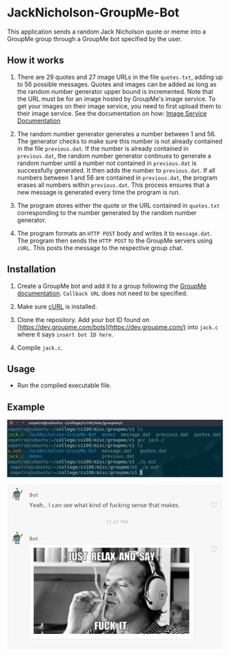 JackNicholson-GroupMe-Bot
=========================

This application sends a random Jack Nicholson quote or meme into a GroupMe group through a GroupMe bot specified by the user.

How it works
------------

1. There are 29 quotes and 27 image URLs in the file `quotes.txt`, adding up to 56 possible messages. Quotes and images can be added as long as the random number generator upper bound is incremented. Note that the URL must be for an image hosted by GroupMe's image service. To get your images on their image service, you need to first upload them to their image service. See the documentation on how: [Image Service Documentation](https://dev.groupme.com/docs/image_service)

2. The random number generator generates a number between 1 and 56. The generator checks to make sure this number is not already contained in the file `previous.dat`. If the number is already contained in `previous.dat`, the random number generator continues to generate a random number until a number not contained in `previous.dat` is successfully generated. It then adds the number to `previous.dat`. If all numbers between 1 and 56 are contained in `previous.dat`, the program erases all numbers within `previous.dat`. This process ensures that a new message is generated every time the program is run.

3. The program stores either the quote or the URL contained in `quotes.txt` corresponding to the number generated by the random number generator.

4. The program formats an `HTTP POST` body and writes it to `message.dat`. The program then sends the `HTTP POST` to the GroupMe servers using `cURL`. This posts the message to the respective group chat.

Installation
------------

1. Create a GroupMe bot and add it to a group following the [GroupMe documentation](https://dev.groupme.com/tutorials/bots). `Callback URL` does not need to be specified.

2. Make sure [cURL](https://curl.haxx.se/download.html) is installed.

3. Clone the repository. Add your bot ID found on [https://dev.groupme.com/bots](https://dev.groupme.com/) into `jack.c` where it says `insert bot ID here`.

4. Compile `jack.c`.

Usage
-----

* Run the compiled executable file.

Example
-------

![alt screen1](https://raw.githubusercontent.com/zmpetro/JackNicholson-GroupMe-Bot/master/examples/screen1.png)

![alt screen2](https://raw.githubusercontent.com/zmpetro/JackNicholson-GroupMe-Bot/master/examples/screen2.png)
